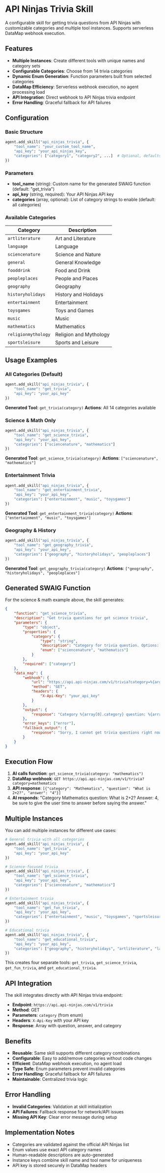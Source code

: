 # API Ninjas Trivia Skill

A configurable skill for getting trivia questions from API Ninjas with customizable categories and multiple tool instances. Supports serverless DataMap webhook execution.

## Features

- **Multiple Instances**: Create different tools with unique names and category sets
- **Configurable Categories**: Choose from 14 trivia categories
- **Dynamic Enum Generation**: Function parameters built from selected categories
- **DataMap Efficiency**: Serverless webhook execution, no agent processing load
- **API Integration**: Direct webhook to API Ninjas trivia endpoint
- **Error Handling**: Graceful fallback for API failures

## Configuration

### Basic Structure

```python
agent.add_skill("api_ninjas_trivia", {
    "tool_name": "your_custom_tool_name",
    "api_key": "your_api_ninjas_key",
    "categories": ["category1", "category2", ...]  # Optional, defaults to all
})
```

### Parameters

- **tool_name** (string): Custom name for the generated SWAIG function (default: "get_trivia")
- **api_key** (string, required): Your API Ninjas API key
- **categories** (array, optional): List of category strings to enable (default: all categories)

### Available Categories

| Category | Description |
|----------|-------------|
| `artliterature` | Art and Literature |
| `language` | Language |
| `sciencenature` | Science and Nature |
| `general` | General Knowledge |
| `fooddrink` | Food and Drink |
| `peopleplaces` | People and Places |
| `geography` | Geography |
| `historyholidays` | History and Holidays |
| `entertainment` | Entertainment |
| `toysgames` | Toys and Games |
| `music` | Music |
| `mathematics` | Mathematics |
| `religionmythology` | Religion and Mythology |
| `sportsleisure` | Sports and Leisure |

## Usage Examples

### All Categories (Default)

```python
agent.add_skill("api_ninjas_trivia", {
    "tool_name": "get_trivia",
    "api_key": "your_api_key"
})
```

**Generated Tool**: `get_trivia(category)`
**Actions**: All 14 categories available

### Science & Math Only

```python
agent.add_skill("api_ninjas_trivia", {
    "tool_name": "get_science_trivia",
    "api_key": "your_api_key",
    "categories": ["sciencenature", "mathematics"]
})
```

**Generated Tool**: `get_science_trivia(category)`
**Actions**: `["sciencenature", "mathematics"]`

### Entertainment Trivia

```python
agent.add_skill("api_ninjas_trivia", {
    "tool_name": "get_entertainment_trivia", 
    "api_key": "your_api_key",
    "categories": ["entertainment", "music", "toysgames"]
})
```

**Generated Tool**: `get_entertainment_trivia(category)`
**Actions**: `["entertainment", "music", "toysgames"]`

### Geography & History

```python
agent.add_skill("api_ninjas_trivia", {
    "tool_name": "get_geography_trivia",
    "api_key": "your_api_key", 
    "categories": ["geography", "historyholidays", "peopleplaces"]
})
```

**Generated Tool**: `get_geography_trivia(category)`
**Actions**: `["geography", "historyholidays", "peopleplaces"]`

## Generated SWAIG Function

For the science & math example above, the skill generates:

```json
{
    "function": "get_science_trivia",
    "description": "Get trivia questions for get science trivia",
    "parameters": {
        "type": "object",
        "properties": {
            "category": {
                "type": "string",
                "description": "Category for trivia question. Options: sciencenature: Science and Nature; mathematics: Mathematics",
                "enum": ["sciencenature", "mathematics"]
            }
        },
        "required": ["category"]
    },
    "data_map": {
        "webhook": {
            "url": "https://api.api-ninjas.com/v1/trivia?category=%{args.category}",
            "method": "GET",
            "headers": {
                "X-Api-Key": "your_api_key"
            }
        },
        "output": {
            "response": "Category %{array[0].category} question: %{array[0].question} Answer: %{array[0].answer}, be sure to give the user time to answer before saying the answer."
        },
        "error_keys": ["error"],
        "fallback_output": {
            "response": "Sorry, I cannot get trivia questions right now. Please try again later."
        }
    }
}
```

## Execution Flow

1. **AI calls function**: `get_science_trivia(category: "mathematics")`
2. **DataMap webhook**: `GET https://api.api-ninjas.com/v1/trivia?category=mathematics`
3. **API response**: `[{"category": "Mathematics", "question": "What is 2+2?", "answer": "4"}]`
4. **AI responds**: "Category Mathematics question: What is 2+2? Answer: 4, be sure to give the user time to answer before saying the answer."

## Multiple Instances

You can add multiple instances for different use cases:

```python
# General trivia with all categories
agent.add_skill("api_ninjas_trivia", {
    "tool_name": "get_trivia",
    "api_key": "your_api_key"
})

# Science-focused trivia
agent.add_skill("api_ninjas_trivia", {
    "tool_name": "get_science_trivia", 
    "api_key": "your_api_key",
    "categories": ["sciencenature", "mathematics"]
})

# Entertainment trivia
agent.add_skill("api_ninjas_trivia", {
    "tool_name": "get_fun_trivia",
    "api_key": "your_api_key",
    "categories": ["entertainment", "music", "toysgames", "sportsleisure"]
})

# Educational trivia
agent.add_skill("api_ninjas_trivia", {
    "tool_name": "get_educational_trivia",
    "api_key": "your_api_key", 
    "categories": ["geography", "historyholidays", "artliterature", "language"]
})
```

This creates four separate tools: `get_trivia`, `get_science_trivia`, `get_fun_trivia`, and `get_educational_trivia`.

## API Integration

The skill integrates directly with API Ninjas trivia endpoint:

- **Endpoint**: `https://api.api-ninjas.com/v1/trivia`
- **Method**: GET
- **Parameters**: `category` (from enum)
- **Headers**: `X-Api-Key` with your API key
- **Response**: Array with question, answer, and category

## Benefits

- **Reusable**: Same skill supports different category combinations
- **Configurable**: Easy to add/remove categories without code changes
- **Efficient**: DataMap webhook execution, no agent load
- **Type Safe**: Enum parameters prevent invalid categories
- **Error Handling**: Graceful fallback for API failures
- **Maintainable**: Centralized trivia logic

## Error Handling

- **Invalid Categories**: Validation at skill initialization
- **API Failures**: Fallback response for network/API issues
- **Missing API Key**: Clear error message during setup

## Implementation Notes

- Categories are validated against the official API Ninjas list
- Enum values use exact API category names
- Human-readable descriptions are auto-generated
- Instance keys combine skill name and tool name for uniqueness
- API key is stored securely in DataMap headers 